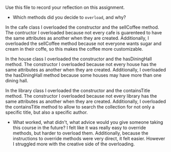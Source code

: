 Use this file to record your reflection on this assignment.

- Which methods did you decide to `overload`, and why?

In the cafe class I overloaded the constructor and the sellCoffee method. The contructor I overloaded because not every cafe is guarenteed to have the same attributes as another when they are created. Additionally, I overloaded the sellCoffee method because not everyone wants sugar and cream in their coffe, so this makes the coffee more customizable.

In the house class I overloaded the constructor and the hasDiningHall method. The constructor I overloaded because not every house has the same attributes as another when they are created. Additionally, I overloaded the hasDiningHall method because some houses may have more than one dining hall.

In the library class I overloaded the constructor and the containsTitle method. The constructor I overloaded because not every library has the same attributes as another when they are created. Additionally, I overloaded the containsTitle method to allow to search the collection for not only a specific title, but also a specific author.

- What worked, what didn't, what advice would you give someone taking this course in the future?
I felt like it was really easy to override methods, but harder to overload them. Additionally, because the instructions to override methods were very direct, it felt easier. However I struggled more with the creative side of the overloading.
